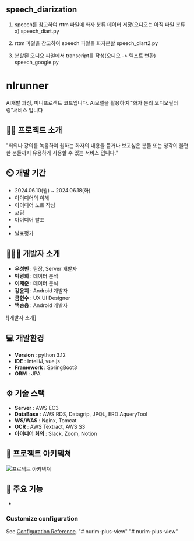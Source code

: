 ## speech_diarization 

1. speech를 참고하여 rttm 파일에 화자 분류 데이터 저장(오디오는 아직 파일 분류 x)
speech_diart.py

2. rttm 파일을 참고하여 speech 파일을 화자분할
speech_diart2.py

3. 분할된 오디오 파일에서 transcript를 작성(오디오 -> 텍스트 변환)
speech_google.py

# nlrunner
AI개발 과정, 미니프로젝트 코드입니다. Ai모델을 활용하여 "화자 분리 오디오필터링"서비스 입니다

## 👨‍🏫 프로젝트 소개
"회의나 강의를 녹음하여 원하는 화자의 내용을 듣거나 보고싶은 분들 또는 청각이 불편한 분들까지 유용하게 사용할 수 있는 서비스 입니다."

## ⏲️ 개발 기간 
- 2024.06.10(월) ~ 2024.06.18(화)
- 아이디어의 이해
- 아이디어 노트 작성
- 코딩
- 아이디어 발표
- 
- 발표평가
  
## 🧑‍🤝‍🧑 개발자 소개 
- **우성빈** : 팀장, Server 개발자
- **박광희** : 데이터 분석
- **이재준** : 데이터 분석
- **강윤지** : Android 개발자
- **금현수** : UX UI Designer
- **백승용** : Android 개발자
  
![개발자 소개]

## 💻 개발환경
- **Version** : python 3.12
- **IDE** : IntelliJ, vue.js
- **Framework** : SpringBoot3
- **ORM** : JPA

## ⚙️ 기술 스택
- **Server** : AWS EC3
- **DataBase** : AWS RDS, Datagrip, JPQL, ERD AqueryTool
- **WS/WAS** : Nginx, Tomcat
- **OCR** : AWS Textract, AWS S3
- **아이디어 회의** : Slack, Zoom, Notion

## 📝 프로젝트 아키텍쳐
![프로젝트 아키텍쳐](d)

## 📌 주요 기능
-

### Customize configuration
See [Configuration Reference](https://cli.vuejs.org/config/).
"# nurim-plus-view" 
"# nurim-plus-view" 

